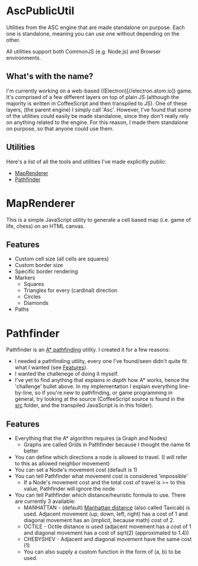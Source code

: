 # AscPublicUtil
Utilities from the ASC engine that are made standalone on purpose. Each one is standalone, meaning you can use one without depending on the other.

All utilities support both CommonJS (e.g. Node.js) and Browser environments.

## What's with the name?
I'm currently working on a web-based ((Electron)[//electron.atom.io]) game. It's comprised of a few different layers on top of plain JS (although the majority is written in CoffeeScript and then transpiled to JS). One of these layers, (the parent engine) I simply call 'Asc'. However, I've found that some of the utilities could easily be made standalone, since they don't really rely on anything related to the engine. For this reason, I made them standalone on purpose, so that anyone could use them.

## Utilities
Here's a list of all the tools and utilities I've made explicitly public:
* [MapRenderer](#MapRenderer)
* [Pathfinder](#Pathfinder)

# <a name='MapRenderer'></a>MapRenderer
This is a simple JavaScript utility to generate a cell based map (i.e. game of life, chess) on an HTML canvas.

## <a name='MapRendererFeatures'></a>Features
* Custom cell size (all cells are squares)
* Custom border size
* Specific border rendering
* Markers
  * Squares
  * Triangles for every (cardinal) direction
  * Circles
  * Diamonds
* Paths

# <a name='Pathfinder'></a> Pathfinder
Pathfinder is an [A* pathfinding](//wikipedia.org/wiki/A*_search_algorithm) utility. I created it for a few reasons:
* I needed a pathfinding utility, every one I've found/seen didn't quite fit what I wanted (see [Features](#PathfinderFeatures)).
* I wanted the challenege of doing it myself.
* I've yet to find anything that explains *in depth* how A* works, hence the 'challenge' bullet above. In my implementation I explain everything line-by-line, so if you're new to pathfinding, or game programming in general, try looking at the source (CoffeeScript source is found in the [src](./src) folder, and the transpiled JavaScript is in this folder).

## <a name='PathfinderFeatures'></a> Features
* Everything that the A* algorithm requires (a Graph and Nodes)
  * Graphs are called Grids in Pathfinder because I thought the name fit better
* You can define which directions a node is allowed to travel. (I will refer to this as allowed neighbor movement)
* You can set a Node's movement cost (default is 1)
* You can tell Pathfinder what movement cost is considered 'impossible'
  * If a Node's movement cost and the total cost of travel is >= to this value, Pathfinder will ignore the node
* You can tell Pathfinder which distance/heuristic formula to use. There are currently 3 available:
  * MANHATTAN - (default) [Manhattan distance](//wikipedia.org/wiki/Taxicab_geometry) (also called Taxicab) is used. Adjacent movement (up, down, left, right) has a cost of 1 and diagonal movement has an (implicit, because math) cost of 2.
  * OCTILE - Octile distance is used (adjacent movement has a cost of 1 and diagonal movement has a cost of sqrt(2) (approximated to 1.4))
  * CHEBYSHEV - Adjacent and diagonal movement have the same cost (1)
  * You can also supply a custom function in the form of (a, b) to be used.
